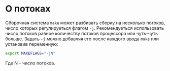 # О потоках

Сборочная система `make` может разбивать сборку на несколько потоков, число которых регулируеться флагом `-j`. Рекомендуеться использовать число потоков равное количеству потоков процессора или чуть-чуть больше. Задать `-j` можно добавляя его после каждого ввода `make` или установив переменную:

```bash
export MAKEFLAGS="-jN"
```

Где N - число потоков.
